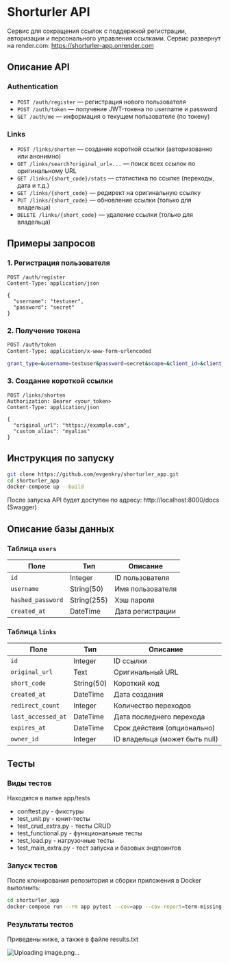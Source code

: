 # Shorturler API

Сервис для сокращения ссылок с поддержкой регистрации, авторизации и персонального управления ссылками. 
Сервис развернут на render.com: https://shorturler-app.onrender.com 

## Описание API

### Authentication
- `POST /auth/register` — регистрация нового пользователя
- `POST /auth/token` — получение JWT-токена по username и password
- `GET /auth/me` — информация о текущем пользователе (по токену)

### Links
- `POST /links/shorten` — создание короткой ссылки (авторизованно или анонимно)
- `GET /links/search?original_url=...` — поиск всех ссылок по оригинальному URL
- `GET /links/{short_code}/stats` — статистика по ссылке (переходы, дата и т.д.)
- `GET /links/{short_code}` — редирект на оригинальную ссылку
- `PUT /links/{short_code}` — обновление ссылки (только для владельца)
- `DELETE /links/{short_code}` — удаление ссылки (только для владельца)

## Примеры запросов

### 1. Регистрация пользователя
```http
POST /auth/register
Content-Type: application/json

{
  "username": "testuser",
  "password": "secret"
}
```
### 2. Получение токена
```bash
POST /auth/token
Content-Type: application/x-www-form-urlencoded

grant_type=&username=testuser&password=secret&scope=&client_id=&client_secret=
```
### 3. Создание короткой ссылки
```http
POST /links/shorten
Authorization: Bearer <your_token>
Content-Type: application/json

{
  "original_url": "https://example.com",
  "custom_alias": "myalias"
}
```

## Инструкция по запуску
```bash
git clone https://github.com/evgenkry/shorturler_app.git
cd shorturler_app
docker-compose up --build
```
После запуска API будет доступен по адресу: http://localhost:8000/docs (Swagger)

## Описание базы данных
### Таблица `users`

| Поле             | Тип         | Описание             |
|------------------|-------------|----------------------|
| `id`             | Integer     | ID пользователя      |
| `username`       | String(50)  | Имя пользователя     |
| `hashed_password`| String(255) | Хэш пароля           |
| `created_at`     | DateTime    | Дата регистрации     |

### Таблица `links`

| Поле              | Тип         | Описание                       |
|-------------------|-------------|--------------------------------|
| `id`              | Integer     | ID ссылки                      |
| `original_url`    | Text        | Оригинальный URL               |
| `short_code`      | String(50)  | Короткий код                   |
| `created_at`      | DateTime    | Дата создания                  |
| `redirect_count`  | Integer     | Количество переходов           |
| `last_accessed_at`| DateTime    | Дата последнего перехода       |
| `expires_at`      | DateTime    | Срок действия (опционально)    |
| `owner_id`        | Integer     | ID владельца (может быть null) |

## Тесты
### Виды тестов
Находятся в папке app/tests

- conftest.py - фикстуры
- test_unit.py - юнит-тесты
- test_crud_extra.py - тесты CRUD
- test_functional.py - функциональные тесты
- test_load.py - нагрузочные тесты
- test_main_extra.py - тест запуска и базовых эндпоинтов

### Запуск тестов
После клонирования репозитория и сборки приложения в Docker выполнить:
```bash
cd shorturler_app
docker-compose run --rm app pytest --cov=app --cov-report=term-missing
```
### Результаты тестов
Приведены ниже, а также в файле results.txt

![Uploading image.png…]()

